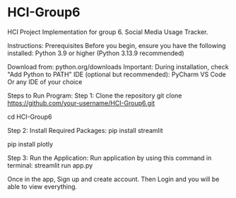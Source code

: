 # HCI-Group6
HCI Project Implementation for group 6. Social Media Usage Tracker.

Instructions:
Prerequisites
Before you begin, ensure you have the following installed:
Python 3.9 or higher (Python 3.13.9 recommended)

Download from: python.org/downloads
Important: During installation, check "Add Python to PATH"
IDE (optional but recommended):
  PyCharm
  VS Code
  Or any IDE of your choice


Steps to Run Program:
Step 1: Clone the repository
git clone https://github.com/your-username/HCI-Group6.git


cd HCI-Group6

Step 2: Install Required Packages:
pip install streamlit


pip install plotly

Step 3: Run the Application:
Run application by using this command in terminal: streamlit run app.py

Once in the app, Sign up and create account. Then Login and you will be able to view everything.
